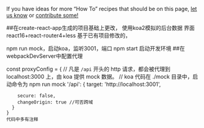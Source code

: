 

If you have ideas for more “How To” recipes that should be on this page, [let us know](https://github.com/facebook/create-react-app/issues) or [contribute some!](https://github.com/facebook/create-react-app/edit/master/packages/react-scripts/template/README.md)


##在create-react-app生成的项目基础上更改，
使用koa2模拟的后台数据
界面react16+react-router4+less
基于已有项目修改的，

npm run mock，启动koa，监听3001，端口
npm start 启动开发环境
##在webpackDevServer中配置代理 

  const proxyConfig = {
      // 凡是 `/api` 开头的 http 请求，都会被代理到 localhost:3000 上，由 koa 提供 mock 数据。
      // koa 代码在 ./mock 目录中，启动命令为 npm run mock
      '/api': {
        target: 'http://localhost:3001',
        
        secure: false,
        changeOrigin: true //可否跨域
      }
    }
    代码中多有注释


